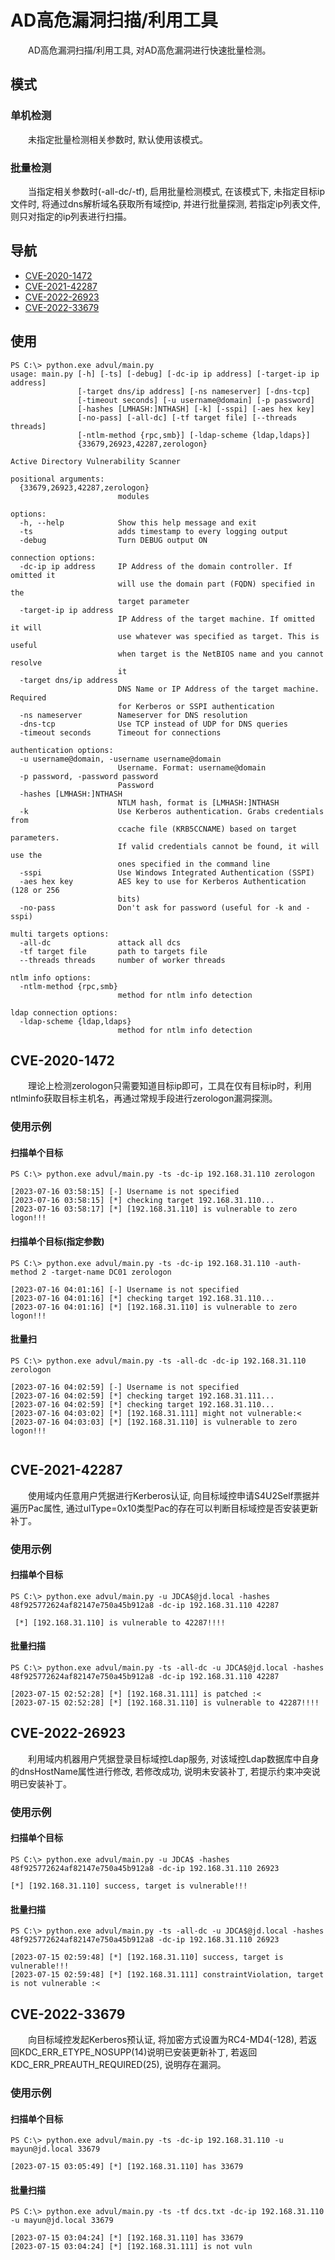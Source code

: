 # AD高危漏洞扫描/利用工具


&emsp;&emsp;AD高危漏洞扫描/利用工具, 对AD高危漏洞进行快速批量检测。

## 模式
### 单机检测
   
&emsp;&emsp;未指定批量检测相关参数时, 默认使用该模式。

### 批量检测
&emsp;&emsp;当指定相关参数时(-all-dc/-tf), 启用批量检测模式, 在该模式下, 未指定目标ip文件时, 将通过dns解析域名获取所有域控ip, 并进行批量探测, 若指定ip列表文件, 则只对指定的ip列表进行扫描。

## 导航

- [CVE-2020-1472](#cve-2020-1472)
- [CVE-2021-42287](#cve-2021-42287)
- [CVE-2022-26923](#cve-2022-26923)
- [CVE-2022-33679](#cve-2022-33679)

## 使用
```text
PS C:\> python.exe advul/main.py 
usage: main.py [-h] [-ts] [-debug] [-dc-ip ip address] [-target-ip ip address]
               [-target dns/ip address] [-ns nameserver] [-dns-tcp]
               [-timeout seconds] [-u username@domain] [-p password]
               [-hashes [LMHASH:]NTHASH] [-k] [-sspi] [-aes hex key]
               [-no-pass] [-all-dc] [-tf target file] [--threads threads]
               [-ntlm-method {rpc,smb}] [-ldap-scheme {ldap,ldaps}]
               {33679,26923,42287,zerologon}

Active Directory Vulnerability Scanner

positional arguments:
  {33679,26923,42287,zerologon}
                        modules

options:
  -h, --help            Show this help message and exit
  -ts                   adds timestamp to every logging output
  -debug                Turn DEBUG output ON

connection options:
  -dc-ip ip address     IP Address of the domain controller. If omitted it
                        will use the domain part (FQDN) specified in the
                        target parameter
  -target-ip ip address
                        IP Address of the target machine. If omitted it will
                        use whatever was specified as target. This is useful
                        when target is the NetBIOS name and you cannot resolve
                        it
  -target dns/ip address
                        DNS Name or IP Address of the target machine. Required
                        for Kerberos or SSPI authentication
  -ns nameserver        Nameserver for DNS resolution
  -dns-tcp              Use TCP instead of UDP for DNS queries
  -timeout seconds      Timeout for connections

authentication options:
  -u username@domain, -username username@domain
                        Username. Format: username@domain
  -p password, -password password
                        Password
  -hashes [LMHASH:]NTHASH
                        NTLM hash, format is [LMHASH:]NTHASH
  -k                    Use Kerberos authentication. Grabs credentials from
                        ccache file (KRB5CCNAME) based on target parameters.
                        If valid credentials cannot be found, it will use the
                        ones specified in the command line
  -sspi                 Use Windows Integrated Authentication (SSPI)
  -aes hex key          AES key to use for Kerberos Authentication (128 or 256
                        bits)
  -no-pass              Don't ask for password (useful for -k and -sspi)

multi targets options:
  -all-dc               attack all dcs
  -tf target file       path to targets file
  --threads threads     number of worker threads

ntlm info options:
  -ntlm-method {rpc,smb}
                        method for ntlm info detection

ldap connection options:
  -ldap-scheme {ldap,ldaps}
                        method for ntlm info detection
```
## CVE-2020-1472
   &emsp;&emsp;理论上检测zerologon只需要知道目标ip即可，工具在仅有目标ip时，利用ntlminfo获取目标主机名，再通过常规手段进行zerologon漏洞探测。
### 使用示例

#### 扫描单个目标
   ```text
   PS C:\> python.exe advul/main.py -ts -dc-ip 192.168.31.110 zerologon 
   
   [2023-07-16 03:58:15] [-] Username is not specified
   [2023-07-16 03:58:15] [*] checking target 192.168.31.110...
   [2023-07-16 03:58:17] [*] [192.168.31.110] is vulnerable to zero logon!!!
   ```
#### 扫描单个目标(指定参数)
   ```text
PS C:\> python.exe advul/main.py -ts -dc-ip 192.168.31.110 -auth-method 2 -target-name DC01 zerologon 

[2023-07-16 04:01:16] [-] Username is not specified
[2023-07-16 04:01:16] [*] checking target 192.168.31.110...
[2023-07-16 04:01:16] [*] [192.168.31.110] is vulnerable to zero logon!!!
```

#### 批量扫
   ```text
PS C:\> python.exe advul/main.py -ts -all-dc -dc-ip 192.168.31.110 zerologon 

[2023-07-16 04:02:59] [-] Username is not specified
[2023-07-16 04:02:59] [*] checking target 192.168.31.111...
[2023-07-16 04:02:59] [*] checking target 192.168.31.110...
[2023-07-16 04:03:02] [*] [192.168.31.111] might not vulnerable:<
[2023-07-16 04:03:03] [*] [192.168.31.110] is vulnerable to zero logon!!!


```

## CVE-2021-42287
   &emsp;&emsp;使用域内任意用户凭据进行Kerberos认证, 向目标域控申请S4U2Self票据并遍历Pac属性, 通过ulType=0x10类型Pac的存在可以判断目标域控是否安装更新补丁。
### 使用示例

#### 扫描单个目标
   ```text
PS C:\> python.exe advul/main.py -u JDCA$@jd.local -hashes 48f925772624af82147e750a45b912a8 -dc-ip 192.168.31.110 42287 
    
    [*] [192.168.31.110] is vulnerable to 42287!!!!
```

#### 批量扫描
   ```text
   PS C:\> python.exe advul/main.py -ts -all-dc -u JDCA$@jd.local -hashes 48f925772624af82147e750a45b912a8 -dc-ip 192.168.31.110 42287 
   
   [2023-07-15 02:52:28] [*] [192.168.31.111] is patched :<
   [2023-07-15 02:52:28] [*] [192.168.31.110] is vulnerable to 42287!!!!
   ```

## CVE-2022-26923
   &emsp;&emsp;利用域内机器用户凭据登录目标域控Ldap服务, 对该域控Ldap数据库中自身的dnsHostName属性进行修改, 若修改成功, 说明未安装补丁, 若提示约束冲突说明已安装补丁。
### 使用示例

#### 扫描单个目标
   ```text
   PS C:\> python.exe advul/main.py -u JDCA$ -hashes 48f925772624af82147e750a45b912a8 -dc-ip 192.168.31.110 26923 
   
   [*] [192.168.31.110] success, target is vulnerable!!!
   ```
#### 批量扫描
   ```text
   PS C:\> python.exe advul/main.py -ts -all-dc -u JDCA$@jd.local -hashes 48f925772624af82147e750a45b912a8 -dc-ip 192.168.31.110 26923 

   [2023-07-15 02:59:48] [*] [192.168.31.110] success, target is vulnerable!!!
   [2023-07-15 02:59:48] [*] [192.168.31.111] constraintViolation, target is not vulnerable :<
   ```

## CVE-2022-33679
   &emsp;&emsp;向目标域控发起Kerberos预认证, 将加密方式设置为RC4-MD4(-128), 若返回KDC_ERR_ETYPE_NOSUPP(14)说明已安装更新补丁, 若返回KDC_ERR_PREAUTH_REQUIRED(25), 说明存在漏洞。
   
### 使用示例

#### 扫描单个目标
   ```text
   PS C:\> python.exe advul/main.py -ts -dc-ip 192.168.31.110 -u mayun@jd.local 33679 

   [2023-07-15 03:05:49] [*] [192.168.31.110] has 33679
   ```

#### 批量扫描
   ```text
   PS C:\> python.exe advul/main.py -ts -tf dcs.txt -dc-ip 192.168.31.110 -u mayun@jd.local 33679 

   [2023-07-15 03:04:24] [*] [192.168.31.110] has 33679
   [2023-07-15 03:04:24] [*] [192.168.31.111] is not vuln
   ```
